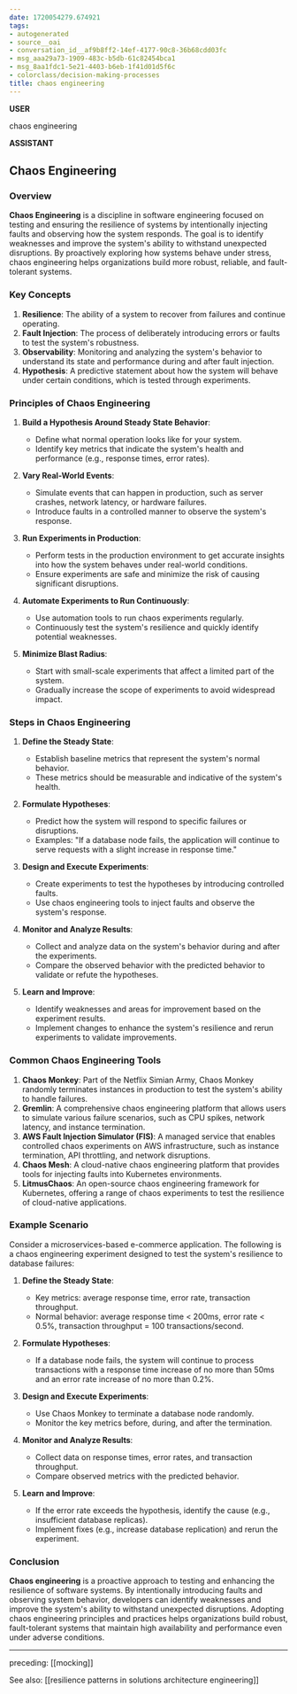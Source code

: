 ```yaml
---
date: 1720054279.674921
tags:
- autogenerated
- source__oai
- conversation_id__af9b8ff2-14ef-4177-90c8-36b68cdd03fc
- msg_aaa29a73-1909-483c-b5db-61c82454bca1
- msg_8aa1fdc1-5e21-4403-b6eb-1f41d01d5f6c
- colorclass/decision-making-processes
title: chaos engineering
---
```


**USER**

chaos engineering


**ASSISTANT**

## Chaos Engineering

### Overview

**Chaos Engineering** is a discipline in software engineering focused on testing and ensuring the resilience of systems by intentionally injecting faults and observing how the system responds. The goal is to identify weaknesses and improve the system's ability to withstand unexpected disruptions. By proactively exploring how systems behave under stress, chaos engineering helps organizations build more robust, reliable, and fault-tolerant systems.

### Key Concepts

1. **Resilience**: The ability of a system to recover from failures and continue operating.
2. **Fault Injection**: The process of deliberately introducing errors or faults to test the system's robustness.
3. **Observability**: Monitoring and analyzing the system's behavior to understand its state and performance during and after fault injection.
4. **Hypothesis**: A predictive statement about how the system will behave under certain conditions, which is tested through experiments.

### Principles of Chaos Engineering

1. **Build a Hypothesis Around Steady State Behavior**:
   - Define what normal operation looks like for your system.
   - Identify key metrics that indicate the system's health and performance (e.g., response times, error rates).

2. **Vary Real-World Events**:
   - Simulate events that can happen in production, such as server crashes, network latency, or hardware failures.
   - Introduce faults in a controlled manner to observe the system's response.

3. **Run Experiments in Production**:
   - Perform tests in the production environment to get accurate insights into how the system behaves under real-world conditions.
   - Ensure experiments are safe and minimize the risk of causing significant disruptions.

4. **Automate Experiments to Run Continuously**:
   - Use automation tools to run chaos experiments regularly.
   - Continuously test the system's resilience and quickly identify potential weaknesses.

5. **Minimize Blast Radius**:
   - Start with small-scale experiments that affect a limited part of the system.
   - Gradually increase the scope of experiments to avoid widespread impact.

### Steps in Chaos Engineering

1. **Define the Steady State**:
   - Establish baseline metrics that represent the system's normal behavior.
   - These metrics should be measurable and indicative of the system's health.

2. **Formulate Hypotheses**:
   - Predict how the system will respond to specific failures or disruptions.
   - Examples: "If a database node fails, the application will continue to serve requests with a slight increase in response time."

3. **Design and Execute Experiments**:
   - Create experiments to test the hypotheses by introducing controlled faults.
   - Use chaos engineering tools to inject faults and observe the system's response.

4. **Monitor and Analyze Results**:
   - Collect and analyze data on the system's behavior during and after the experiments.
   - Compare the observed behavior with the predicted behavior to validate or refute the hypotheses.

5. **Learn and Improve**:
   - Identify weaknesses and areas for improvement based on the experiment results.
   - Implement changes to enhance the system's resilience and rerun experiments to validate improvements.

### Common Chaos Engineering Tools

1. **Chaos Monkey**: Part of the Netflix Simian Army, Chaos Monkey randomly terminates instances in production to test the system's ability to handle failures.
2. **Gremlin**: A comprehensive chaos engineering platform that allows users to simulate various failure scenarios, such as CPU spikes, network latency, and instance termination.
3. **AWS Fault Injection Simulator (FIS)**: A managed service that enables controlled chaos experiments on AWS infrastructure, such as instance termination, API throttling, and network disruptions.
4. **Chaos Mesh**: A cloud-native chaos engineering platform that provides tools for injecting faults into Kubernetes environments.
5. **LitmusChaos**: An open-source chaos engineering framework for Kubernetes, offering a range of chaos experiments to test the resilience of cloud-native applications.

### Example Scenario

Consider a microservices-based e-commerce application. The following is a chaos engineering experiment designed to test the system's resilience to database failures:

1. **Define the Steady State**:
   - Key metrics: average response time, error rate, transaction throughput.
   - Normal behavior: average response time < 200ms, error rate < 0.5%, transaction throughput = 100 transactions/second.

2. **Formulate Hypotheses**:
   - If a database node fails, the system will continue to process transactions with a response time increase of no more than 50ms and an error rate increase of no more than 0.2%.

3. **Design and Execute Experiments**:
   - Use Chaos Monkey to terminate a database node randomly.
   - Monitor the key metrics before, during, and after the termination.

4. **Monitor and Analyze Results**:
   - Collect data on response times, error rates, and transaction throughput.
   - Compare observed metrics with the predicted behavior.

5. **Learn and Improve**:
   - If the error rate exceeds the hypothesis, identify the cause (e.g., insufficient database replicas).
   - Implement fixes (e.g., increase database replication) and rerun the experiment.

### Conclusion

**Chaos engineering** is a proactive approach to testing and enhancing the resilience of software systems. By intentionally introducing faults and observing system behavior, developers can identify weaknesses and improve the system's ability to withstand unexpected disruptions. Adopting chaos engineering principles and practices helps organizations build robust, fault-tolerant systems that maintain high availability and performance even under adverse conditions.


---

preceding: [[mocking]]

See also: [[resilience patterns in solutions architecture engineering]]